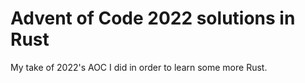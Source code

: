 # Advent of Code 2022 solutions in Rust

My take of 2022's AOC I did in order to learn some more Rust.
